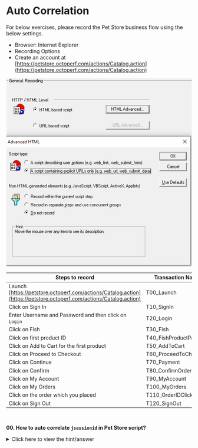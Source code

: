 # Auto Correlation

For below exercises, please record the Pet Store business flow using the below settings.

* Browser: Internet Explorer
* Recording Options
* Create an account at [https://petstore.octoperf.com/actions/Catalog.action](https://petstore.octoperf.com/actions/Catalog.action)

![Recording Options](./assets/Instructions.jpg)

|   **Steps to record**   | **Transaction Name**  |
|   ---------------   | ----------------  |
|   Launch [https://petstore.octoperf.com/actions/Catalog.action](https://petstore.octoperf.com/actions/Catalog.action)   |   T00_Launch  |
|   Click on Sign In   |   T10_SignIn |
|   Enter Username and Password and then click on `Login` |   T20_Login    |
|   Click on Fish |   T30_Fish  |
|   Click on first product ID |   T40_FishProductPage  |
|   Click on Add to Cart for the first product  |   T50_AddToCart   |
|   Click on Proceed to Checkout    |   T60_ProceedToCheckout   |
|   Click on Continue   |   T70_Payment |
|   Click on Confirm    |   T80_ConfirmOrder    |
|   Click on My Account |   T90_MyAccount   |
|   Click on My Orders  |   T100_MyOrders   |
|   Click on the order which you placed |   T110_OrderIDClick   |
|   Click on Sign Out   |   T120_SignOut    |
<br/>

**00. How to auto correlate `jsessionid` in Pet Store script?**
<details><summary>Click here to view the hint/answer</summary>
<br/>
<p>
Click on `Design Studio`, select the respective jsessionid `Text in response` and then click on `Correlate` button.
</p>

![Auto Correlate](./assets/00.jpg)

</details><br/> 